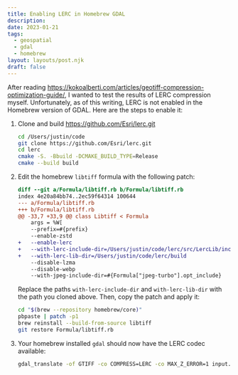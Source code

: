 ```yaml
---
title: Enabling LERC in Homebrew GDAL
description: 
date: 2023-01-21
tags:
  - geospatial
  - gdal
  - homebrew
layout: layouts/post.njk
draft: false
---
```


After reading <https://kokoalberti.com/articles/geotiff-compression-optimization-guide/>, I wanted to test the results of LERC compression myself. Unfortunately, as of this writing, LERC is not enabled in the Homebrew version of GDAL. Here are the steps to enable it:

1. Clone and build <https://github.com/Esri/lerc.git>

    ```bash
    cd /Users/justin/code
    git clone https://github.com/Esri/lerc.git
    cd lerc
    cmake -S. -Bbuild -DCMAKE_BUILD_TYPE=Release
    cmake --build build
    ```

2. Edit the homebrew `libtiff` formula with the following patch:

    ```diff
    diff --git a/Formula/libtiff.rb b/Formula/libtiff.rb
    index 4e20a84bb74..2ec59f64314 100644
    --- a/Formula/libtiff.rb
    +++ b/Formula/libtiff.rb
    @@ -33,7 +33,9 @@ class Libtiff < Formula
        args = %W[
        --prefix=#{prefix}
        --enable-zstd
    +   --enable-lerc
    +   --with-lerc-include-dir=/Users/justin/code/lerc/src/LercLib/include
    +   --with-lerc-lib-dir=/Users/justin/code/lerc/build
        --disable-lzma
        --disable-webp
        --with-jpeg-include-dir=#{Formula["jpeg-turbo"].opt_include}
    ```

    Replace the paths `with-lerc-include-dir` and `with-lerc-lib-dir` with the path you cloned above.
    Then, copy the patch and apply it:

    ```bash
    cd "$(brew --repository homebrew/core)"
    pbpaste | patch -p1
    brew reinstall --build-from-source libtiff
    git restore Formula/libtiff.rb
    ```

3. Your homebrew installed `gdal` should now have the LERC codec available:

    ```bash
    gdal_translate -of GTIFF -co COMPRESS=LERC -co MAX_Z_ERROR=1 input.tif output.tif
    ```
